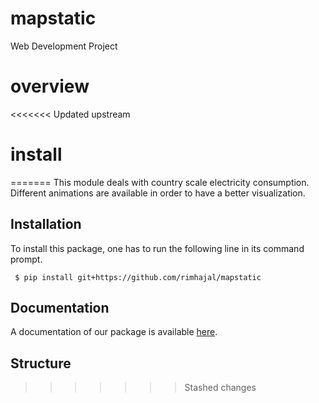 # mapstatic
Web Development Project

# overview

<<<<<<< Updated upstream
# install
=======
This module deals with country scale electricity consumption. Different animations are available in order to have a better visualization.

## Installation

To install this package, one has to run the following line in its command prompt.

```{bash}
 $ pip install git+https://github.com/rimhajal/mapstatic
```

## Documentation

A documentation of our package is available [here](https://mapstatic.readthedocs). 

## Structure
>>>>>>> Stashed changes
